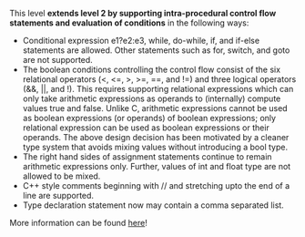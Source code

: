 

This level **extends level 2 by supporting intra-procedural control flow statements and evaluation of conditions** in the following ways:

+ Conditional expression e1?e2:e3, while, do-while, if, and if-else statements are allowed. Other statements such as for, switch, and goto are not supported.  
+ The boolean conditions controlling the control flow consist of the six relational operators (<, <=, >, >=, ==, and !=) and three logical operators (&&, ||, and !). This requires supporting relational expressions which can only take arithmetic expressions as operands to (internally) compute values true and false. Unlike C, arithmetic expressions cannot be used as boolean expressions (or operands) of boolean expressions; only relational expression can be used as boolean expressions or their operands. The above design decision has been motivated by a cleaner type system that avoids mixing values without introducing a bool type.  
+ The right hand sides of assignment statements continue to remain arithmetic expressions only. Further, values of int and float type are not allowed to be mixed.  
+ C++ style comments beginning with // and stretching upto the end of a line are supported.  
+ Type declaration statement now may contain a comma separated list.  

More information can be found [here](https://www.cse.iitb.ac.in/~uday/sclp-web/)!

